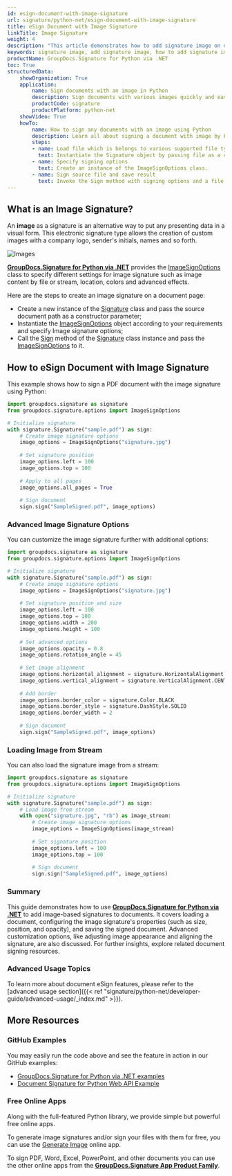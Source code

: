 ```yaml
---
id: esign-document-with-image-signature
url: signature/python-net/esign-document-with-image-signature
title: eSign Document with Image Signature
linkTitle: Image Signature
weight: 4
description: "This article demonstrates how to add signature image on document page with GroupDocs.Signature for Python via .NET."
keywords: signature image, add signature image, how to add signature image, python image signature, python digital signature
productName: GroupDocs.Signature for Python via .NET
toc: True
structuredData:
    showOrganization: True
    application:    
        name: Sign documents with an image in Python    
        description: Sign documents with various images quickly and easily with Python language and GroupDocs.Signature for Python via .NET APIs
        productCode: signature
        productPlatform: python-net 
    showVideo: True
    howTo:
        name: How to sign any documents with an image using Python 
        description: Learn all about signing a document with image by Python
        steps:
        - name: Load file which is belongs to various supported file types
          text: Instantiate the Signature object by passing file as a constructor parameter. You may provide either a file path or a file stream. 
        - name: Specify signing options 
          text: Create an instance of the ImageSignOptions class.
        - name: Sign source file and save result 
          text: Invoke the Sign method with signing options and a file path for the resulting file. File stream can be used as well.
---
```

## What is an Image Signature?

An **image** as a signature is an alternative way to put any presenting data in a visual form. This electronic signature type allows the creation of custom images with a company logo, sender's initials, names and so forth.

![Images](/signature/python-net/images/esign-document-with-image-signature.png)

[**GroupDocs.Signature for Python via .NET**](https://products.groupdocs.com/signature/python-net) provides the [ImageSignOptions](https://reference.groupdocs.com/signature/python-net/groupdocs.signature.options/imagesignoptions) class to specify different settings for image signature such as image content by file or stream, location, colors and advanced effects.

Here are the steps to create an image signature on a document page:

* Create a new instance of the [Signature](https://reference.groupdocs.com/signature/python-net/groupdocs.signature/signature) class and pass the source document path as a constructor parameter;
* Instantiate the [ImageSignOptions](https://reference.groupdocs.com/signature/python-net/groupdocs.signature.options/imagesignoptions) object according to your requirements and specify Image signature options;
* Call the [Sign](https://reference.groupdocs.com/signature/python-net/groupdocs.signature/signature/sign/) method of the [Signature](https://reference.groupdocs.com/signature/python-net/groupdocs.signature/signature) class instance and pass the [ImageSignOptions](https://reference.groupdocs.com/signature/python-net/groupdocs.signature.options/imagesignoptions) to it.

## How to eSign Document with Image Signature

This example shows how to sign a PDF document with the image signature using Python:

```python
import groupdocs.signature as signature
from groupdocs.signature.options import ImageSignOptions

# Initialize signature
with signature.Signature("sample.pdf") as sign:
    # Create image signature options
    image_options = ImageSignOptions("signature.jpg")
    
    # Set signature position
    image_options.left = 100
    image_options.top = 100
    
    # Apply to all pages
    image_options.all_pages = True
    
    # Sign document
    sign.sign("SampleSigned.pdf", image_options)
```

### Advanced Image Signature Options

You can customize the image signature further with additional options:

```python
import groupdocs.signature as signature
from groupdocs.signature.options import ImageSignOptions

# Initialize signature
with signature.Signature("sample.pdf") as sign:
    # Create image signature options
    image_options = ImageSignOptions("signature.jpg")
    
    # Set signature position and size
    image_options.left = 100
    image_options.top = 100
    image_options.width = 200
    image_options.height = 100
    
    # Set advanced options
    image_options.opacity = 0.8
    image_options.rotation_angle = 45
    
    # Set image alignment
    image_options.horizontal_alignment = signature.HorizontalAlignment.CENTER
    image_options.vertical_alignment = signature.VerticalAlignment.CENTER
    
    # Add border
    image_options.border_color = signature.Color.BLACK
    image_options.border_style = signature.DashStyle.SOLID
    image_options.border_width = 2
    
    # Sign document
    sign.sign("SampleSigned.pdf", image_options)
```

### Loading Image from Stream

You can also load the signature image from a stream:

```python
import groupdocs.signature as signature
from groupdocs.signature.options import ImageSignOptions

# Initialize signature
with signature.Signature("sample.pdf") as sign:
    # Load image from stream
    with open("signature.jpg", "rb") as image_stream:
        # Create image signature options
        image_options = ImageSignOptions(image_stream)
        
        # Set signature position
        image_options.left = 100
        image_options.top = 100
        
        # Sign document
        sign.sign("SampleSigned.pdf", image_options)
```

### Summary
This guide demonstrates how to use [**GroupDocs.Signature for Python via .NET**](https://products.groupdocs.com/signature/python-net) to add image-based signatures to documents. It covers loading a document, configuring the image signature's properties (such as size, position, and opacity), and saving the signed document. Advanced customization options, like adjusting image appearance and aligning the signature, are also discussed. For further insights, explore related document signing resources.

### Advanced Usage Topics

To learn more about document eSign features, please refer to the [advanced usage section]({{< ref "signature/python-net/developer-guide/advanced-usage/_index.md" >}}).

## More Resources

### GitHub Examples

You may easily run the code above and see the feature in action in our GitHub examples:

* [GroupDocs.Signature for Python via .NET examples](https://github.com/groupdocs-signature/GroupDocs.Signature-for-Python-via-.NET)
* [Document Signature for Python Web API Example](https://github.com/groupdocs-signature/GroupDocs.Signature-for-Python-via-.NET-Web-API)

### Free Online Apps

Along with the full-featured Python library, we provide simple but powerful free online apps.

To generate image signatures and/or sign your files with them for free, you can use the [Generate Image](https://products.groupdocs.app/signature/generate/image) online app.

To sign PDF, Word, Excel, PowerPoint, and other documents you can use the other online apps from the **[GroupDocs.Signature App Product Family](https://products.groupdocs.app/signature/family)**.